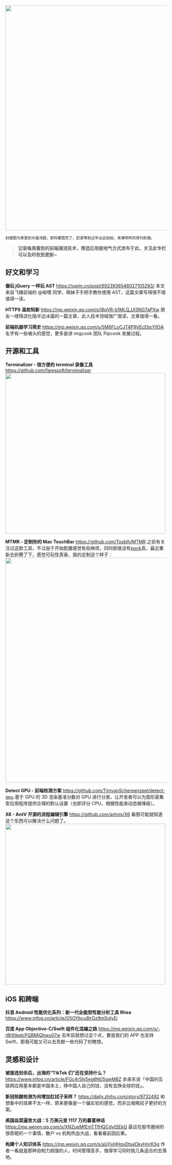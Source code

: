 <img src=https://qpluspicture.oss-cn-beijing.aliyuncs.com/kKRZeF.JPG width=700/>

<small>封面图为家里的大猫汤圆，即将要图荒了，赶紧等到过年出去拍拍，来凑明年的周刊封面。</small>

> **记录每周看到的前端潮流技术，筛选后用接地气方式发布于此，关注此专栏可以及时收到更新~**

## 好文和学习

**像玩 jQuery 一样玩 AST**
<https://juejin.cn/post/6923936548027105293/>
本文来自飞猪前端的 @呦嘿 同学，萌妹子手把手教你使用 AST，这篇文章写得很不错值得一读。

**HTTPS 温故知新**
<https://mp.weixin.qq.com/s/i8qVR-b1MLQ_UI3NG7aPXw>
朋友一缕殇流化隐半边冰霜的一篇文章，此人技术领域很广很深，文章值得一看。

**前端机器学习简史**
<https://mp.weixin.qq.com/s/5M6FLoCJT4P9VEcEbcY93A>
名字有一些噱头的感觉，更多是讲 imgcook 团队 Pipcook 发展过程。

## 开源和工具

**Terminalizer - 很方便的 terminal 录像工具**
<https://github.com/faressoft/terminalizer>
<img src=https://qpluspicture.oss-cn-beijing.aliyuncs.com/pP4yXK.gif width=500/>

**MTMR - 定制你的 Mac TouchBar**
<https://github.com/Toxblh/MTMR>
之前有关注过这款工具，不过由于开始配置感觉有些麻烦，同时颜值没有[pock](https://pock.dev/)高，最近重新去折腾了下，感觉可玩性真香，我的定制这个样子：
<img src=https://qpluspicture.oss-cn-beijing.aliyuncs.com/TOM95m.png width=700/>

**Detect GPU - 前端检测方案**
<https://github.com/TimvanScherpenzeel/detect-gpu>
基于 GPU 的 3D 渲染基准分数对 GPU 进行分类，让开发者可以为图形密集型应用程序提供合理的默认设置（也即评分 CPU，根据性能来动态做降级）。

**X6 - AntV 开源的流程编辑引擎**
<https://github.com/antvis/X6>
看图可能就知道这个东西可以解决什么问题了。
<img src=https://qpluspicture.oss-cn-beijing.aliyuncs.com/xVdrpB.png width=500/>

## iOS 和跨端

**抖音 Android 性能优化系列：新一代全能型性能分析工具 Rhea**
<https://www.infoq.cn/article/G5OYbcu8irGz9mSqIyEj>

**百度 App Objective-C/Swift 组件化混编之路**
<https://mp.weixin.qq.com/s/-rBtXtkelcPQBMjQhwu07w>
去年前就想过这个点，要是我们的 APP 也支持 Swift，那我可能又可以去贡献一些代码了的瞎想。

## 灵感和设计

**被接连封杀后，出海的“TikTok 们”还在坚持什么？**
<https://www.infoq.cn/article/FGc4r5hi5eg6N05gwMBZ>
余承东说「中国的互联网应用基本都是中国本土，挣中国人自己的钱，没有去挣全球的钱」。

**新冠核酸检测为何增加肛拭子采样？**
<https://daily.zhihu.com/story/9732492>
和想象中的效果不太一样，原来更像是一个偏实验的感觉，而非比咽喉拭子更好的方案。

**美国韭菜逼宫大战：5 万美元变 1117 万的暴富神话**
<https://mp.weixin.qq.com/s/XNZueMfEmTTfHQCdytSEkQ>
最近在股市圈闹的很奇葩的一个事情，散户 vs 机构热血大战，看看看前因后果。

**构建个人知识体系**
<https://mp.weixin.qq.com/s/aUj1yHHgvDtseDkyHnrKSg>
作者一看就是那种自制力超强的人，时间管理高手，值得学习同时挑几条适合的去落地。
